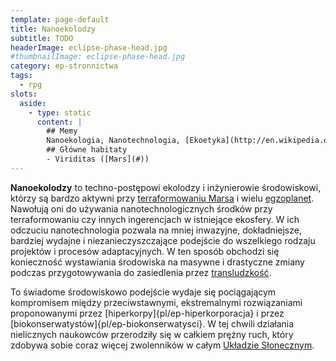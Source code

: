 ```yaml
---
template: page-default
title: Nanoekolodzy
subtitle: TODO
headerImage: eclipse-phase-head.jpg
#thumbnailImage: eclipse-phase-head.jpg
category: ep-stronnictwa
tags:
  - rpg
slots:
  aside:
    - type: static
      content: |
        ## Memy
        Nanoekologia, Nanotechnologia, [Ekoetyka](http://en.wikipedia.org/wiki/Environmental_ethics), [Technoprogresywizm](http://en.wikipedia.org/wiki/Techno-progressivism)
        ## Główne habitaty
        - Viriditas ([Mars](#))
---
```

**Nanoekolodzy** to techno-postępowi ekolodzy i inżynierowie środowiskowi, którzy są bardzo aktywni przy [terraformowaniu Marsa](http://en.wikipedia.org/wiki/Terraforming_of_Mars) i wielu [egzoplanet](#). Nawołują oni do używania nanotechnologicznych środków przy terraformowaniu czy innych ingerencjach w istniejące ekosfery. W ich odczuciu nanotechnologia pozwala na mniej inwazyjne, dokładniejsze, bardziej wydajne i niezanieczyszczające podejście do wszelkiego rodzaju projektów i procesów adaptacyjnych. W ten sposób obchodzi się konieczność wystawiania środowiska na masywne i drastyczne zmiany podczas przygotowywania do zasiedlenia przez [transludzkość](#).

To świadome środowiskowo podejście wydaje się pociągającym kompromisem między przeciwstawnymi, ekstremalnymi rozwiązaniami proponowanymi przez [hiperkorpy]{pl/ep-hiperkorporacja} i przez [biokonserwatystów]{pl/ep-biokonserwatysci}. W tej chwili działania nielicznych naukowców przerodziły się w całkiem prężny ruch, który zdobywa sobie coraz więcej zwolenników w całym [Układzie Słonecznym]((#)).

